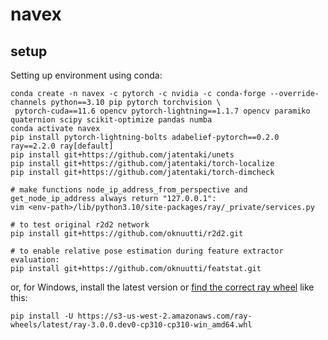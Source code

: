 # navex

## setup
Setting up environment using conda:
```
conda create -n navex -c pytorch -c nvidia -c conda-forge --override-channels python==3.10 pip pytorch torchvision \
 pytorch-cuda==11.6 opencv pytorch-lightning==1.1.7 opencv paramiko quaternion scipy scikit-optimize pandas numba
conda activate navex
pip install pytorch-lightning-bolts adabelief-pytorch==0.2.0 ray==2.2.0 ray[default]
pip install git+https://github.com/jatentaki/unets
pip install git+https://github.com/jatentaki/torch-localize
pip install git+https://github.com/jatentaki/torch-dimcheck

# make functions node_ip_address_from_perspective and get_node_ip_address always return "127.0.0.1":
vim <env-path>/lib/python3.10/site-packages/ray/_private/services.py

# to test original r2d2 network
pip install git+https://github.com/oknuutti/r2d2.git

# to enable relative pose estimation during feature extractor evaluation:
pip install git+https://github.com/oknuutti/featstat.git

```

<!-- pip install -U ray ray[tune] -->
<!-- ray install-nightly -->
<!-- pip install ray[tune] -->

or, for Windows, install the latest version or [find the correct ray wheel](https://s3-us-west-2.amazonaws.com/ray-wheels/?prefix=latest/) like this:

```
pip install -U https://s3-us-west-2.amazonaws.com/ray-wheels/latest/ray-3.0.0.dev0-cp310-cp310-win_amd64.whl
```
